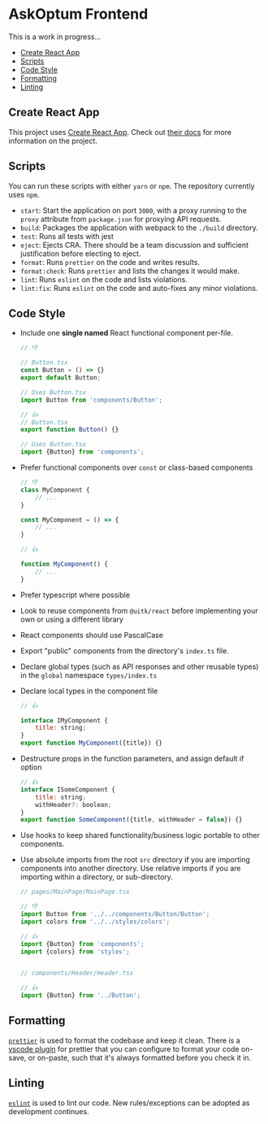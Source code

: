 # AskOptum Frontend

This is a work in progress...

- [Create React App](#create-react-app)
- [Scripts](#scripts)
- [Code Style](#code-style)
- [Formatting](#formatting)
- [Linting](#linting)


## Create React App

This project uses [Create React App](https://create-react-app.dev/). Check out [their docs](https://create-react-app.dev/docs/getting-started) for more information on the project.

## Scripts

You can run these scripts with either `yarn` or `npm`. The repository currently uses `npm`. 

- `start`: Start the application on port `3000`, with a proxy running to the `proxy` attribute from `package.json` for proxying API requests.
- `build`: Packages the application with webpack to the `./build` directory.
- `test`: Runs all tests with jest
- `eject`: Ejects CRA. There should be a team discussion and sufficient justification before electing to eject.
- `format`: Runs `prettier` on the code and writes results.
- `format:check`: Runs `prettier` and lists the changes it would make.
- `lint`: Runs `eslint` on the code and lists violations.
- `lint:fix`: Runs `eslint` on the code and auto-fixes any minor violations.




## Code Style

- Include one **single named** React functional component per-file.

    ```jsx
    // 👎

    // Button.tsx
    const Button = () => {}
    export default Button;

    // Uses Button.tsx
    import Button from 'components/Button';

    // 👍
    // Button.tsx
    export function Button() {}

    // Uses Button.tsx
    import {Button} from 'components';
    ```
- Prefer functional components over `const` or class-based components

    ```jsx
    // 👎
    class MyComponent {
        // ...
    }

    const MyComponent = () => {
        // ...
    }

    // 👍

    function MyComponent() {
        // ...
    }
    ```
- Prefer typescript where possible
- Look to reuse components from `@uitk/react` before implementing your own or using a different library
- React components should use PascalCase
- Export "public" components from the directory's `index.ts` file.
- Declare global types (such as API responses and other reusable types) in the `global` namespace `types/index.ts`
- Declare local types in the component file

    ```jsx
    // 👍

    interface IMyComponent {
        title: string;
    }
    export function MyComponent({title}) {}
    ```
- Destructure props in the function parameters, and assign default if option

    ```jsx   
    // 👍
    interface ISomeComponent {
        title: string;
        withHeader?: boolean;
    }
    export function SomeComponent({title, withHeader = false}) {}
    ```
- Use hooks to keep shared functionality/business logic portable to other components.
- Use absolute imports from the root `src` directory if you are importing components into another directory. Use relative imports if you are importing within a directory, or sub-directory. 

    ```jsx
    // pages/MainPage/MainPage.tsx

    // 👎
    import Button from '../../components/Button/Button';
    import colors from '../../styles/colors';

    // 👍
    import {Button} from 'components';
    import {colors} from 'styles';


    // components/Header/Header.tsx

    // 👍
    import {Button} from '../Button';

    ```

## Formatting

[`prettier`](https://prettier.io/) is used to format the codebase and keep it clean. There is a [vscode plugin](https://marketplace.visualstudio.com/items?itemName=esbenp.prettier-vscode) for prettier that you can configure to format your code on-save, or on-paste, such that it's always formatted before you check it in. 

## Linting

[`eslint`](https://eslint.org/) is used to lint our code. New rules/exceptions can be adopted as development continues. 